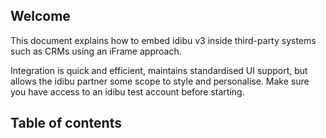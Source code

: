 ## Welcome

This document explains how to embed idibu v3 inside third-party systems such as CRMs using an iFrame approach. 

Integration is quick and efficient, maintains standardised UI support, but allows the idibu partner some scope to style and personalise. Make sure you have access to an idibu test account before starting.

## Table of contents
